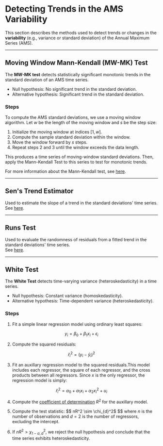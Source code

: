 # Detecting Trends in the AMS Variability

This section describes the methods used to detect trends or changes in the **variability** (e.g., variance or standard deviation) of the Annual Maximum Series (AMS).

---

## Moving Window Mann-Kendall (MW-MK) Test

The **MW-MK test** detects statistically significant monotonic trends in the standard deviation of an AMS time series.

- Null hypothesis: No significant trend in the standard deviation.
- Alternative hypothesis: Significant trend in the standard deviation.

### Steps
To compute the AMS standard deviations, we use a moving window algorithm. Let $w$ be the length of the moving window and $s$ be the step size:

1. Initialize the moving window at indices $[1, w]$.
2. Compute the sample standard deviation within the window.
3. Move the window forward by $s$ steps.
4. Repeat steps 2 and 3 until the window exceeds the data length.

This produces a time series of moving-window standard deviations. 
Then, apply the Mann-Kendall Test to this series to test for monotonic trends.

For more information about the Mann-Kendall test, see [here](eda-trend-ams-mean.md#mann-kendall-test).

---

## Sen's Trend Estimator 

Used to estimate the slope of a trend in the standard deviations' time series.  
See [here](eda-trend-ams-mean.md#sens-trend-estimator).

---

## Runs Test

Used to evaluate the randomness of residuals from a fitted trend in the standard deviations' time series.  
See [here](eda-trend-ams-mean.md#runs-test).

---

## White Test

The **White Test** detects time-varying variance (heteroskedasticity) in a time series.

- Null hypothesis: Constant variance (homoskedasticity).
- Alternative hypothesis: Time-dependent variance (heteroskedasticity).

### Steps

1. Fit a simple linear regression model using ordinary least squares:

$$y_{i} = \beta_{0} + \beta_{1} x_{i} + \epsilon_{i}$$

2. Compute the squared residuals:

$${\hat{r}}_{i}^{2} = (y_{i} - \hat{y}_{i})^{2}$$

3. Fit an auxillary regression model to the squared residuals.This model includes each regressor, the square of each regressor, and the cross products between all regressors.
Since $x$ is the only regressor, the regression model is simply:

$${\hat{r}}_{i}^{2} = \alpha_{0} + \alpha_{1}x_{i} + \alpha_{2}x_{i}^{2} + u_{i}$$

4. Compute the [coefficient of determination](https://en.wikipedia.org/wiki/Coefficient_of_determination) $R^2$ for the auxillary model.

5. Compute the test statistic:
$$
nR^2 \sim \chi_{d}^2$
$$
where $n$ is the number of observations and $d = 2$ is the number of regressors, excluding the intercept.

6. If $nR^2 > \chi^2_{1-\alpha, d}$, we reject the null hypothesis and conclude that the time series exhibits heteroskedasticity.
